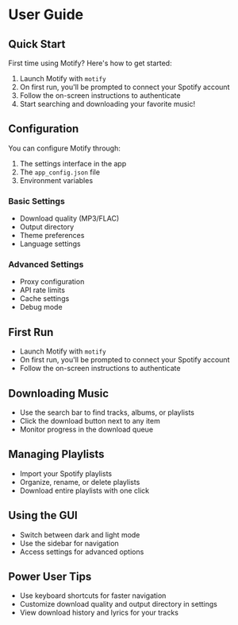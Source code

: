 # User Guide

## Quick Start

First time using Motify? Here's how to get started:

1. Launch Motify with `motify`
2. On first run, you'll be prompted to connect your Spotify account
3. Follow the on-screen instructions to authenticate
4. Start searching and downloading your favorite music!

## Configuration

You can configure Motify through:

1. The settings interface in the app
2. The `app_config.json` file
3. Environment variables

### Basic Settings
- Download quality (MP3/FLAC)
- Output directory
- Theme preferences
- Language settings

### Advanced Settings
- Proxy configuration
- API rate limits
- Cache settings
- Debug mode

## First Run
- Launch Motify with `motify`
- On first run, you'll be prompted to connect your Spotify account
- Follow the on-screen instructions to authenticate

## Downloading Music
- Use the search bar to find tracks, albums, or playlists
- Click the download button next to any item
- Monitor progress in the download queue

## Managing Playlists
- Import your Spotify playlists
- Organize, rename, or delete playlists
- Download entire playlists with one click

## Using the GUI
- Switch between dark and light mode
- Use the sidebar for navigation
- Access settings for advanced options

## Power User Tips
- Use keyboard shortcuts for faster navigation
- Customize download quality and output directory in settings
- View download history and lyrics for your tracks
